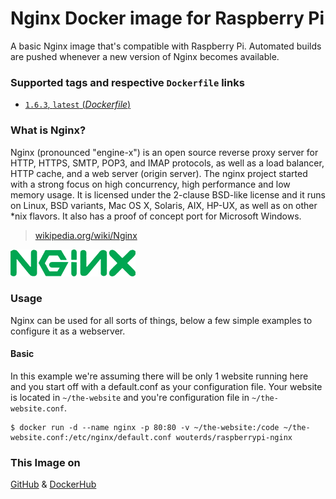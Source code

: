 # Nginx Docker image for Raspberry Pi

A basic Nginx image that's compatible with Raspberry Pi. Automated builds are pushed whenever a new version of Nginx becomes available.

### Supported tags and respective `Dockerfile` links

-	[`1.6.3`, `latest` (*Dockerfile*)](https://github.com/wouterds/raspberrypi-nginx/tree/1.6.3/Dockerfile)

### What is Nginx?

Nginx (pronounced "engine-x") is an open source reverse proxy server for HTTP, HTTPS, SMTP, POP3, and IMAP protocols, as well as a load balancer, HTTP cache, and a web server (origin server). The nginx project started with a strong focus on high concurrency, high performance and low memory usage. It is licensed under the 2-clause BSD-like license and it runs on Linux, BSD variants, Mac OS X, Solaris, AIX, HP-UX, as well as on other \*nix flavors. It also has a proof of concept port for Microsoft Windows.

> [wikipedia.org/wiki/Nginx](https://en.wikipedia.org/wiki/Nginx)

![logo](https://raw.githubusercontent.com/docker-library/docs/01c12653951b2fe592c1f93a13b4e289ada0e3a1/nginx/logo.png)

### Usage

Nginx can be used for all sorts of things, below a few simple examples to configure it as a webserver.

#### Basic

In this example we're assuming there will be only 1 website running here and you start off with a default.conf as your configuration file. Your website is located in `~/the-website` and you're configuration file in `~/the-website.conf`.

```console
$ docker run -d --name nginx -p 80:80 -v ~/the-website:/code ~/the-website.conf:/etc/nginx/default.conf wouterds/raspberrypi-nginx
```

### This Image on

[GitHub](https://github.com/wouterds/raspberrypi-nginx) & [DockerHub](https://hub.docker.com/r/wouterds/raspberrypi-nginx)
